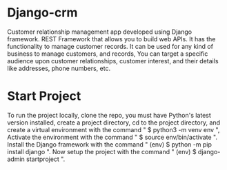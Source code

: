 # Django-crm
Customer relationship management app developed using Django framework.
REST Framework that allows you to build web APIs.
It has the functionality to manage customer records.
It can be used for any kind of business to manage customers, and records, You can target a specific audience upon customer relationships, customer interest, and their details like addresses, phone numbers, etc.

# Start Project
To run the project locally, clone the repo, you must have Python's latest version installed, create a project directory, cd to the project directory, and create a virtual environment with the command " $ python3 -m venv env ", Activate the environment with the command " $ source env/bin/activate ".
Install the Django framework with the command " (env) $ python -m pip install django ".
Now setup the project with the command " (env) $ django-admin startproject <project-name> ".
